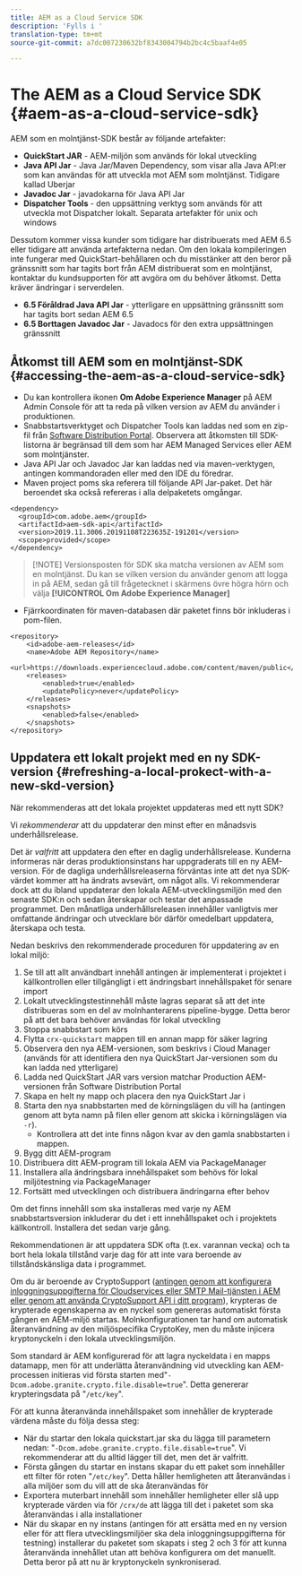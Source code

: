```yaml
---
title: AEM as a Cloud Service SDK
description: 'Fylls i '
translation-type: tm+mt
source-git-commit: a7dc007230632bf8343004794b2bc4c5baaf4e05

---
```



# The AEM as a Cloud Service SDK {#aem-as-a-cloud-service-sdk}

AEM som en molntjänst-SDK består av följande artefakter:

* **QuickStart JAR** - AEM-miljön som används för lokal utveckling
* **Java API Jar** - Java Jar/Maven Dependency, som visar alla Java API:er som kan användas för att utveckla mot AEM som molntjänst. Tidigare kallad Uberjar
* **Javadoc Jar** - javadokarna för Java API Jar
* **Dispatcher Tools** - den uppsättning verktyg som används för att utveckla mot Dispatcher lokalt. Separata artefakter för unix och windows

Dessutom kommer vissa kunder som tidigare har distribuerats med AEM 6.5 eller tidigare att använda artefakterna nedan. Om den lokala kompileringen inte fungerar med QuickStart-behållaren och du misstänker att den beror på gränssnitt som har tagits bort från AEM distribuerat som en molntjänst, kontaktar du kundsupporten för att avgöra om du behöver åtkomst. Detta kräver ändringar i serverdelen.

* **6.5 Föråldrad Java API Jar** - ytterligare en uppsättning gränssnitt som har tagits bort sedan AEM 6.5
* **6.5 Borttagen Javadoc Jar** - Javadocs för den extra uppsättningen gränssnitt

## Åtkomst till AEM som en molntjänst-SDK {#accessing-the-aem-as-a-cloud-service-sdk}

* Du kan kontrollera ikonen **Om Adobe Experience Manager** på AEM Admin Console för att ta reda på vilken version av AEM du använder i produktionen.
* Snabbstartsverktyget och Dispatcher Tools kan laddas ned som en zip-fil från [Software Distribution Portal](https://downloads.experiencecloud.adobe.com/content/software-distribution/en/aemcloud.html). Observera att åtkomsten till SDK-listorna är begränsad till dem som har AEM Managed Services eller AEM som molntjänster.
* Java API Jar och Javadoc Jar kan laddas ned via maven-verktygen, antingen kommandoraden eller med den IDE du föredrar.
* Maven project poms ska referera till följande API Jar-paket. Det här beroendet ska också refereras i alla delpaketets omgångar.

```
<dependency>
  <groupId>com.adobe.aem</groupId>
  <artifactId>aem-sdk-api</artifactId>
  <version>2019.11.3006.20191108T223635Z-191201</version> 
  <scope>provided</scope>
</dependency>
```

> [!NOTE] Versionsposten för SDK ska matcha versionen av AEM som en molntjänst. Du kan se vilken version du använder genom att logga in på AEM, sedan gå till frågetecknet i skärmens övre högra hörn och välja **[!UICONTROL Om Adobe Experience Manager]**

* Fjärrkoordinaten för maven-databasen där paketet finns bör inkluderas i pom-filen.

```
<repository>
    <id>adobe-aem-releases</id>
    <name>Adobe AEM Repository</name>
    <url>https://downloads.experiencecloud.adobe.com/content/maven/public</url>
    <releases>
        <enabled>true</enabled>
        <updatePolicy>never</updatePolicy>
    </releases>
    <snapshots>
        <enabled>false</enabled>
    </snapshots>
</repository>
```

## Uppdatera ett lokalt projekt med en ny SDK-version {#refreshing-a-local-prokect-with-a-new-skd-version}

När rekommenderas att det lokala projektet uppdateras med ett nytt SDK?

Vi *rekommenderar* att du uppdaterar den minst efter en månadsvis underhållsrelease.

Det är *valfritt* att uppdatera den efter en daglig underhållsrelease. Kunderna informeras när deras produktionsinstans har uppgraderats till en ny AEM-version. För de dagliga underhållsreleaserna förväntas inte att det nya SDK-värdet kommer att ha ändrats avsevärt, om något alls. Vi rekommenderar dock att du ibland uppdaterar den lokala AEM-utvecklingsmiljön med den senaste SDK:n och sedan återskapar och testar det anpassade programmet. Den månatliga underhållsreleasen innehåller vanligtvis mer omfattande ändringar och utvecklare bör därför omedelbart uppdatera, återskapa och testa.

Nedan beskrivs den rekommenderade proceduren för uppdatering av en lokal miljö:

1. Se till att allt användbart innehåll antingen är implementerat i projektet i källkontrollen eller tillgängligt i ett ändringsbart innehållspaket för senare import
1. Lokalt utvecklingstestinnehåll måste lagras separat så att det inte distribueras som en del av molnhanterarens pipeline-bygge. Detta beror på att det bara behöver användas för lokal utveckling
1. Stoppa snabbstart som körs
1. Flytta `crx-quickstart` mappen till en annan mapp för säker lagring
1. Observera den nya AEM-versionen, som beskrivs i Cloud Manager (används för att identifiera den nya QuickStart Jar-versionen som du kan ladda ned ytterligare)
1. Ladda ned QuickStart JAR vars version matchar Production AEM-versionen från Software Distribution Portal
1. Skapa en helt ny mapp och placera den nya QuickStart Jar i
1. Starta den nya snabbstarten med de körningslägen du vill ha (antingen genom att byta namn på filen eller genom att skicka i körningslägen via `-r`).
   * Kontrollera att det inte finns någon kvar av den gamla snabbstarten i mappen.
1. Bygg ditt AEM-program
1. Distribuera ditt AEM-program till lokala AEM via PackageManager
1. Installera alla ändringsbara innehållspaket som behövs för lokal miljötestning via PackageManager
1. Fortsätt med utvecklingen och distribuera ändringarna efter behov

Om det finns innehåll som ska installeras med varje ny AEM snabbstartsversion inkluderar du det i ett innehållspaket och i projektets källkontroll. Installera det sedan varje gång.

Rekommendationen är att uppdatera SDK ofta (t.ex. varannan vecka) och ta bort hela lokala tillstånd varje dag för att inte vara beroende av tillståndskänsliga data i programmet.

Om du är beroende av CryptoSupport ([antingen genom att konfigurera inloggningsuppgifterna för Cloudservices eller SMTP Mail-tjänsten i AEM eller genom att använda CryptoSupport API i ditt program](https://helpx.adobe.com/experience-manager/6-5/sites/developing/using/reference-materials/javadoc/com/adobe/granite/crypto/CryptoSupport.html)), krypteras de krypterade egenskaperna av en nyckel som genereras automatiskt första gången en AEM-miljö startas. Molnkonfigurationen tar hand om automatisk återanvändning av den miljöspecifika CryptoKey, men du måste injicera kryptonyckeln i den lokala utvecklingsmiljön.

Som standard är AEM konfigurerad för att lagra nyckeldata i en mapps datamapp, men för att underlätta återanvändning vid utveckling kan AEM-processen initieras vid första starten med&quot;`-Dcom.adobe.granite.crypto.file.disable=true`&quot;. Detta genererar krypteringsdata på &quot;`/etc/key`&quot;.

För att kunna återanvända innehållspaket som innehåller de krypterade värdena måste du följa dessa steg:

* När du startar den lokala quickstart.jar ska du lägga till parametern nedan: &quot;`-Dcom.adobe.granite.crypto.file.disable=true`&quot;. Vi rekommenderar att du alltid lägger till det, men det är valfritt.
* Första gången du startar en instans skapar du ett paket som innehåller ett filter för roten &quot;`/etc/key`&quot;. Detta håller hemligheten att återanvändas i alla miljöer som du vill att de ska återanvändas för
* Exportera muterbart innehåll som innehåller hemligheter eller slå upp krypterade värden via för `/crx/de` att lägga till det i paketet som ska återanvändas i alla installationer
* När du skapar en ny instans (antingen för att ersätta med en ny version eller för att flera utvecklingsmiljöer ska dela inloggningsuppgifterna för testning) installerar du paketet som skapats i steg 2 och 3 för att kunna återanvända innehållet utan att behöva konfigurera om det manuellt. Detta beror på att nu är kryptonyckeln synkroniserad.